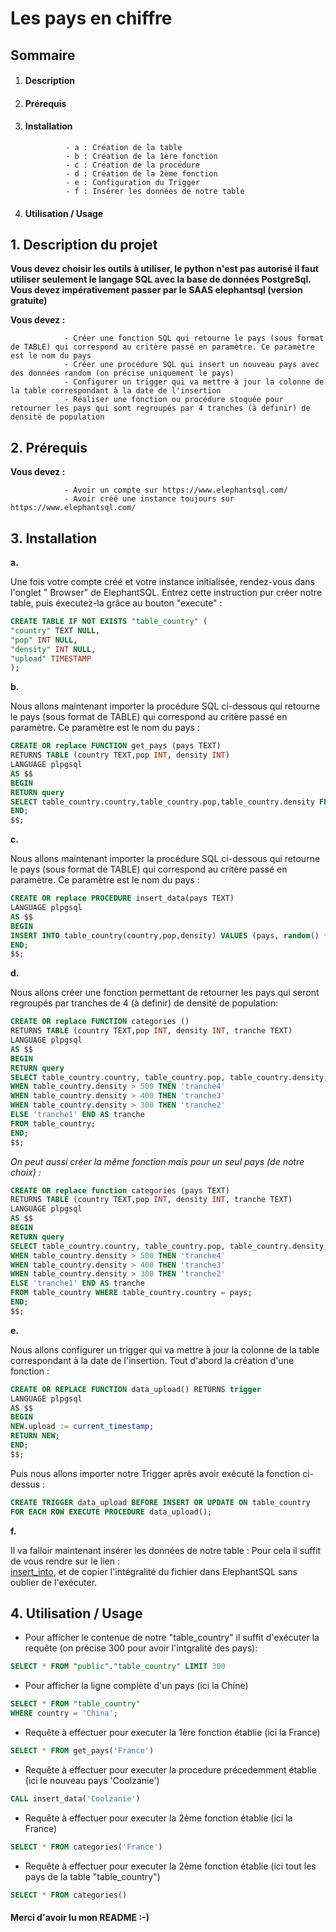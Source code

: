 


 
# Les pays en chiffre<br/>


## Sommaire

1. #### Description
2. #### Prérequis
3. #### Installation

                - a : Création de la table
                - b : Création de la 1ère fonction
                - c : Création de la procédure 
                - d : Création de la 2ème fonction
                - e : Configuration du Trigger
                - f : Insérer les données de notre table


4. #### Utilisation / Usage<br/>
  

**1. Description du projet**
-----------------------------------------------------------------------------------------------------------------------------

**Vous devez choisir les outils à utiliser, le python n'est pas autorisé il faut utiliser seulement le langage SQL avec la base de données PostgreSql. Vous devez impérativement passer par le SAAS elephantsql (version gratuite)**

**Vous devez :**

                - Créer une fonction SQL qui retourne le pays (sous format de TABLE) qui correspond au critère passé en paramètre. Ce paramètre est le nom du pays
                - Créer une procédure SQL qui insert un nouveau pays avec des données random (on précise uniquement le pays)
                - Configurer un trigger qui va mettre à jour la colonne de la table correspondant à la date de l'insertion
                - Réaliser une fonction ou procédure stoquée pour retourner les pays qui sont regroupés par 4 tranches (à definir) de densité de population



**2. Prérequis**
-----------------------------------------------------------------------------------------------------------------------------

**Vous devez :**

                - Avoir un compte sur https://www.elephantsql.com/ 
                - Avoir créé une instance toujours sur https://www.elephantsql.com/
                


**3. Installation**
-----------------------------------------------------------------------------------------------------------------------------

__a.__  
    
Une fois votre compte créé et votre instance initialisée, rendez-vous dans l'onglet " Browser" de ElephantSQL.
Entrez cette instruction pur créer notre table, puis éxecutez-la grâce au bouton "execute" : 

```SQL
CREATE TABLE IF NOT EXISTS "table_country" (
"country" TEXT NULL,
"pop" INT NULL,
"density" INT NULL,
"upload" TIMESTAMP
);
```

__b.__ 

Nous allons maintenant importer la procédure SQL ci-dessous qui retourne le pays (sous format de TABLE) 
qui correspond au critère passé en paramètre. Ce paramètre est le nom du pays : 

```SQL
CREATE OR replace FUNCTION get_pays (pays TEXT) 
RETURNS TABLE (country TEXT,pop INT, density INT)
LANGUAGE plpgsql
AS $$
BEGIN
RETURN query 
SELECT table_country.country,table_country.pop,table_country.density FROM table_country WHERE table_country.country = pays;
END;
$$;
```  

__c.__

Nous allons maintenant importer la procédure SQL ci-dessous qui retourne le pays (sous format de TABLE) 
qui correspond au critère passé en paramètre. Ce paramètre est le nom du pays :

```SQL
CREATE OR replace PROCEDURE insert_data(pays TEXT)
LANGUAGE plpgsql
AS $$
BEGIN
INSERT INTO table_country(country,pop,density) VALUES (pays, random() * 10000, random() * 10000);
END;
$$;
```


__d.__

Nous allons créer une fonction permettant de retourner les pays qui seront regroupés par tranches de 4 (à definir)
de densité de population:

```SQL
CREATE OR replace FUNCTION categories () 
RETURNS TABLE (country TEXT,pop INT, density INT, tranche TEXT)
LANGUAGE plpgsql
AS $$
BEGIN
RETURN query 
SELECT table_country.country, table_country.pop, table_country.density, CASE
WHEN table_country.density > 500 THEN 'tranche4'
WHEN table_country.density > 400 THEN 'tranche3'
WHEN table_country.density > 300 THEN 'tranche2'
ELSE 'tranche1' END AS tranche
FROM table_country;
END;
$$;
```
*On peut aussi créer la même fonction mais pour un seul pays (de notre choix) :*

```SQL
CREATE OR replace function categories (pays TEXT) 
RETURNS TABLE (country TEXT,pop INT, density INT, tranche TEXT)
LANGUAGE plpgsql
AS $$
BEGIN
RETURN query 
SELECT table_country.country, table_country.pop, table_country.density, CASE
WHEN table_country.density > 500 THEN 'tranche4'
WHEN table_country.density > 400 THEN 'tranche3'
WHEN table_country.density > 300 THEN 'tranche2'
ELSE 'tranche1' END AS tranche
FROM table_country WHERE table_country.country = pays;
END;
$$;
```
__e.__

Nous allons configurer un trigger qui va mettre à jour la colonne de la table correspondant à la 
date de l'insertion.
Tout d'abord la création d'une fonction :

```SQL
CREATE OR REPLACE FUNCTION data_upload() RETURNS trigger
LANGUAGE plpgsql
AS $$
BEGIN
NEW.upload := current_timestamp;
RETURN NEW;
END;
$$;
```
Puis nous allons importer notre Trigger après avoir exécuté la fonction ci-dessus :

```SQL
CREATE TRIGGER data_upload BEFORE INSERT OR UPDATE ON table_country      
FOR EACH ROW EXECUTE PROCEDURE data_upload();
```

__f.__

Il va falloir maintenant insérer les données de notre table :
Pour cela il suffit de vous rendre sur le lien : <br/>
[insert_into](https://github.com/TOMCASS/P3_pays/blob/origin/developTom/creation_table/insert_into.sql), et de copier l'intégralité du fichier dans ElephantSQL sans oublier de l'exécuter.



**4. Utilisation / Usage** 
-----------------------------------------------------------------------------------------------------------------------------


* Pour afficher le contenue de notre "table_country" il suffit d'exécuter la requête (on précise 300 pour avoir l'intgralité des pays):

```SQL
SELECT * FROM "public"."table_country" LIMIT 300
```
* Pour afficher la ligne complète d'un pays (ici la Chine)

```SQL
SELECT * FROM "table_country"
WHERE country = 'China';
```

* Requête à effectuer pour executer la 1ère fonction établie (ici la France)

```SQL
SELECT * FROM get_pays('France')
```

* Requête à effectuer pour executer la procedure précedemment établie (ici le nouveau pays 'Coolzanie')

```SQL
CALL insert_data('Coolzanie')
```

* Requête à effectuer pour executer la 2ème fonction établie (ici la France)

```SQL
SELECT * FROM categories('France')
```

* Requête à effectuer pour executer la 2ème fonction établie (ici tout les pays de la table "table_country")

```SQL
SELECT * FROM categories()
```

#### Merci d'avoir lu mon README :-)




